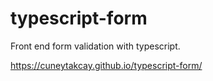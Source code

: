 # typescript-form

Front end form validation with typescript.

https://cuneytakcay.github.io/typescript-form/
